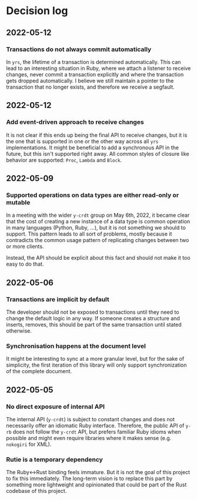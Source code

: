 # Decision log

## 2022-05-12

### Transactions do not always commit automatically

In `yrs`, the lifetime of a transaction is determined automatically. This can
lead to an interesting situation in Ruby, where we attach a listener to receive
changes, never commit a transaction explicitly and where the transaction gets
dropped automatically. I believe we still maintain a pointer to the transaction
that no longer exists, and therefore we receive a segfault.

## 2022-05-12

### Add event-driven approach to receive changes

It is not clear if this ends up being the final API to receive changes, but
it is the one that is supported in one or the other way across all `yrs`
implementations. It might be beneficial to add a synchronous API in the future,
but this isn't supported right away. All common styles of closure like behavior
are supported: `Proc`, `Lambda` and `Block`.

## 2022-05-09

### Supported operations on data types are either read-only or mutable

In a meeting with the wider `y-crdt` group on May 6th, 2022, it became clear
that the cost of creating a new instance of a data type is common operation in
many languages (Python, Ruby, …), but it is not something we should to support.
This pattern leads to all sort of problems, mostly because it contradicts the
common usage pattern of replicating changes between two or more clients.

Instead, the API should be explicit about this fact and should not make it too
easy to do that.

## 2022-05-06

### Transactions are implicit by default

The developer should not be exposed to transactions until they need to
change the default logic in any way. If someone creates a structure and inserts,
removes, this should be part of the same transaction until stated otherwise.

### Synchronisation happens at the document level

It might be interesting to sync at a more granular level, but for the sake of
simplicity, the first iteration of this library will only support
synchronization of the complete document.

## 2022-05-05

### No direct exposure of internal API

The internal API (`y-crdt`) is subject to constant changes and does not
necessarily offer an idiomatic Ruby interface. Therefore, the public API of
`y-rb` does not follow the `y-crdt` API, but prefers familiar Ruby idioms when
possible and might even require libraries where it makes sense (e.g. `nokogiri` for XML).

### Rutie is a temporary dependency

The Ruby<->Rust binding feels immature. But it is not the goal of this project
to fix this immediately. The long-term vision is to replace this part by
something more lightweight and opinionated that could be part of the Rust
codebase of this project.
